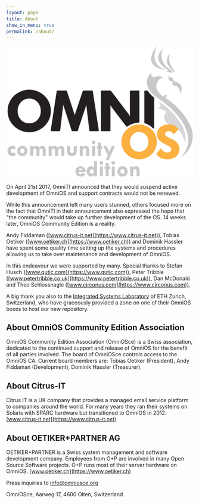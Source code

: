 ```yaml
---
layout: page
title: About
show_in_menu: true
permalink: /about/
---
```


<img class="img-responsive" src="OmniOSce_logo.svg"/>

On April 21st 2017, OmniTI announced that they would suspend active
development of OmniOS and support contracts would not be renewed.


While this announcement left many users stunned, others focused more on the
fact that OmniTI in their announcement also expressed the hope that "the
community" would take up further development of the OS.  14 weeks later,
OmniOS Community Edition is a reality.

Andy Fiddaman ([www.citrus-it.net](https://www.citrus-it.net)), Tobias
Oetiker ([www.oetiker.ch](https://www.oetiker.ch)) and Dominik Hassler have
spent some quality time setting up the systems and procedures allowing us to
take over maintenance and development of OmniOS.  

In this endeavour we were
supported by many.  Special thanks to Stefan Husch
([www.qutic.com](https://www.qutic.com)), Peter Tribble
([www.petertribble.co.uk](https://www.petertribble.co.uk)), Dan McDonald and
Theo Schlossnagle ([www.circonus.com](https://www.circonus.com)).

A big thank you also to the [Integrated Systems Laboratory](http://www.iis.ee.ethz.ch)
of ETH Zurich, Switzerland, who have graceously provided a zone on one of
their OmniOS boxes to host our new repository. 

## About OmniOS Community Edition Association

OmniOS Community Edition Association (OmniOSce) is a Swiss association, dedicated to the continued support and release of OmniOS for the benefit of all parties involved. The board of OmniOSce controls access to the OmniOS CA. Current board members are: Tobias Oetiker (President), Andy Fiddaman (Development), Dominik Hassler (Treasurer).

## About Citrus-IT

Citrus IT is a UK company that provides a managed email service platform to companies around the world. For many years they ran their systems on Solaris with SPARC hardware but transitioned to OmniOS in 2012.
[www.citrus-it.net](https://www.citrus-it.net)

## About OETIKER+PARTNER AG

OETIKER+PARTNER is a Swiss system management and software development company. Employees from O+P are involved in many Open Source Software projects. O+P runs most of their server hardware on OmniOS.
[www.oetiker.ch](https://www.oetiker.ch)


Press inquiries to [info@omniosce.org](mailto:info@omniosce.org)

OmniOSce, Aarweg 17, 4600 Olten, Switzerland

